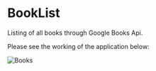 # BookList
Listing of all books through Google Books Api.

Please see the working of the application below:



![Books](https://user-images.githubusercontent.com/36916878/42032246-8ed63ff0-7af6-11e8-87e0-a384333d0426.gif)
